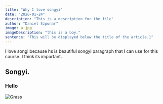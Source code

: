 ```yaml
---
title: "Why I love songyi"
date: "2020-01-24"
description: "This is a description for the file"
author: "Daniel Szpunar"
image: a.jpg
imageDescription: "this is a boy."
sentence: "This will be displayed below the title of the article.1"
---
```

I love songi because hs is beautiful
songyi paragraph that I can use for this course.
I think its important.

## Songyi.
### Hello
![Grass](./grass.jpeg)